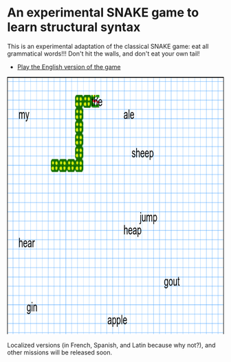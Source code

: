 # An experimental SNAKE game to learn structural syntax

This is an experimental adaptation of the classical SNAKE game: eat all grammatical words!!! 
Don't hit the walls, and don't eat your own tail!

 - [Play the English version of the game](https://abalvet.github.io/SyntaxGames/javascript/syntax-snake/pre-alpha/en/index.html)

<p align="center">
  <img width="800" height="600" src="syntax-snake.png">
</p>


Localized versions (in French, Spanish, and Latin because why not?), and other missions  will be released soon.
